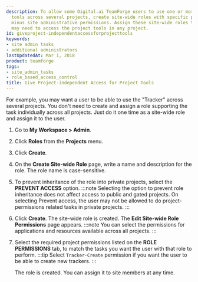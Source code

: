 ```yaml
---
description: To allow some Digital.ai TeamForge users to use one or more Digital.ai TeamForge
  tools across several projects, create site-wide roles with specific project permissions,
  minus site administrative permissions. Assign these site-wide roles to those who
  may need to access the project tools in any project.
id: giveproject-independentaccessforprojecttools
keywords:
- site admin tasks
- additional administrators
lastUpdatedAt: Mar 1, 2018
product: teamforge
tags:
- site_admin_tasks
- role_based_access_control
title: Give Project-independent Access for Project Tools
---
```


For example, you may want a user to be able to use the "Tracker" across several projects. You don't need to create and assign a role supporting the task individually across all projects. Just do it one time as a site-wide role and assign it to the user.

1. Go to **My Workspace > Admin**.
2. Click **Roles** from the **Projects** menu.
3. Click **Create**.
4. On the **Create Site-wide Role** page, write a name and description for the role. The role name is case-sensitive.
5. To prevent inheritance of the role into private projects, select the **PREVENT ACCESS** option.
   :::note
   Selecting the option to prevent role inheritance does not affect access to public and gated projects. On selecting Prevent access, the user may not be allowed to do project-permissions related tasks in private projects.
   :::
6. Click **Create**. The site-wide role is created. The **Edit Site-wide Role Permissions** page appears.
   :::note
   You can select the permissions for applications and resources available across all projects.
   :::
7. Select the required project permissions listed on the **ROLE PERMISSIONS** tab, to match the tasks you want the user with that role to perform.
   :::tip
   Select `Tracker-Create` permission if you want the user to be able to create new trackers.
   :::

   The role is created. You can assign it to site members at any time.
